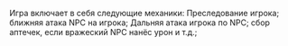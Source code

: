 Игра включает в себя следующие механики:
Преследование игрока;
ближняя атака NPC на игрока;
Дальняя атака игрока по NPC;
сбор аптечек, если вражеский NPC нанёс урон и т.д.;
